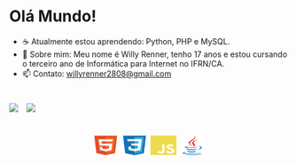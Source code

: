 # Olá Mundo!
- ☕ Atualmente estou aprendendo: Python, PHP e MySQL.
- 💬 Sobre mim: Meu nome é Willy Renner, tenho 17 anos e estou cursando o terceiro ano de Informática para Internet no IFRN/CA.
- 📫 Contato: willyrenner2808@gmail.com

#

<div style="display: flex;">
  <a href="https://github.com/willyrenner"></a>
  <div>
  <img style="margin-right: 15px" height="160em" src="https://github-readme-stats.vercel.app/api?username=willyrenner&show_icons=true&theme=jolly&include_all_commits=true&count_private=true"/>
  </div>
  <div>
  <img height="160em" src="https://camo.githubusercontent.com/4b6cf41ee78f7e36077753239209ea5f91ed75edfcdef445fd27b6b1a2cff34c/68747470733a2f2f6769746875622d726561646d652d73746174732e76657263656c2e6170702f6170692f746f702d6c616e67732f3f757365726e616d653d77696c6c7972656e6e6572266c61796f75743d636f6d70616374266c616e67735f636f756e743d3136267468656d653d6a6f6c6c79"/>
  </div>
</div>

#

<div style="display: inline_block><br>
  <img title="HTML5" align="center" alt="HTML" height="36" width="48" src="https://raw.githubusercontent.com/devicons/devicon/master/icons/html5/html5-original.svg">
  <img title="HTML5" align="center" alt="HTML" height="36" width="48" src="https://raw.githubusercontent.com/devicons/devicon/master/icons/html5/html5-original.svg">
  <img title="CSS3" align="center" alt="CSS" height="36" width="48" src="https://raw.githubusercontent.com/devicons/devicon/master/icons/css3/css3-original.svg">
  <img title="JavaScript" align="center" alt="JavaScript" height="36" width="48" src="https://raw.githubusercontent.com/devicons/devicon/master/icons/javascript/javascript-plain.svg">
  <img title="Java" align="center" alt="Java" height="36" width="48" src="https://raw.githubusercontent.com/devicons/devicon/master/icons/java/java-original.svg">
</div>
